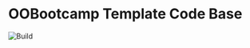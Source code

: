# OOBootcamp Template Code Base

![Build](https://github.com/oobootcamp/oobootcamp-template-java/workflows/Build/badge.svg)